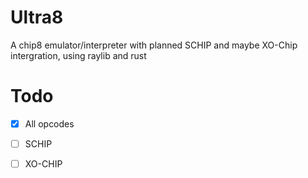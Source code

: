 # Ultra8

A chip8 emulator/interpreter with planned SCHIP and maybe XO-Chip intergration, using raylib and rust



# Todo

- [x] All opcodes

- [ ] SCHIP

- [ ] XO-CHIP
